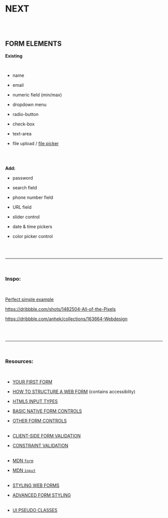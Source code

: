 # NEXT

<br><br>

## FORM ELEMENTS

**Existing**

<br>

- name

- email

- numeric field (min/max)

- dropdown menu

- radio-button

- check-box

- text-area

- file upload / [file picker](https://developer.mozilla.org/en-US/docs/Web/HTML/Element/input/file)

<br><br>

**Add:**

- password

- search field

- phone number field

- URL field

- slider control

- date & time pickers

- color picker control

<br><br>

---

<br>

### Inspo:

<br>

[Perfect simple example](https://codepen.io/anhek/pen/bGbqjVG)
<br>

https://dribbble.com/shots/1482504-All-of-the-Pixels

https://dribbble.com/anhek/collections/163664-Webdesign

<br><br>

---

<br>

### Resources:

<br>

- [YOUR FIRST FORM](https://developer.mozilla.org/en-US/docs/Learn/Forms/Your_first_form)

- [HOW TO STRUCTURE A WEB FORM](https://developer.mozilla.org/en-US/docs/Learn/Forms/How_to_structure_a_web_form) (contains accessiblity)

- [HTML5 INPUT TYPES](https://developer.mozilla.org/en-US/docs/Learn/Forms/HTML5_input_types)

- [BASIC NATIVE FORM CONTROLS](https://developer.mozilla.org/en-US/docs/Learn/Forms/Basic_native_form_controls)

- [OTHER FORM CONTROLS](https://developer.mozilla.org/en-US/docs/Learn/Forms/Other_form_controls)
  <br><br>

- [CLIENT-SIDE FORM VALIDATION](https://developer.mozilla.org/en-US/docs/Learn/Forms/Form_validation)

- [CONSTRAINT VALIDATION](https://developer.mozilla.org/en-US/docs/Web/Guide/HTML/Constraint_validation)
  <br><br>

- [MDN `form`](https://developer.mozilla.org/en-US/docs/Web/HTML/Element/forms)

- [MDN `input`](https://developer.mozilla.org/en-US/docs/Web/HTML/Element/input)
  <br><br>

- [STYLING WEB FORMS](https://developer.mozilla.org/en-US/docs/Learn/Forms/Styling_web_forms)
- [ADVANCED FORM STYLING](https://developer.mozilla.org/en-US/docs/Learn/Forms/Advanced_form_styling)
  <br><br>

- [UI PSEUDO CLASSES](https://developer.mozilla.org/en-US/docs/Learn/Forms/UI_pseudo-classes)
